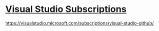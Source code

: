 # **[Visual Studio Subscriptions](https://visualstudio.microsoft.com/subscriptions/)**

https://visualstudio.microsoft.com/subscriptions/visual-studio-github/
